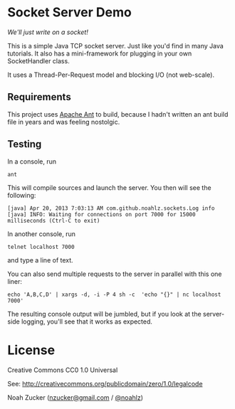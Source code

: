 Socket Server Demo
==================

_We'll just write on a socket!_

This is a simple Java TCP socket server.  Just like you'd find in many Java tutorials. It also has a mini-framework for plugging in your own SocketHandler class. 

It uses a Thread-Per-Request model and blocking I/O (not web-scale).


Requirements
------------

This project uses [Apache Ant](http://ant.apache.com) to build, because I hadn't written an ant build file in years and was feeling nostolgic.


Testing
-------

In a console, run 

    ant

This will compile sources and launch the server. You then will see the following:

    [java] Apr 20, 2013 7:03:13 AM com.github.noahlz.sockets.Log info
    [java] INFO: Waiting for connections on port 7000 for 15000 milliseconds (Ctrl-C to exit)

In another console, run

    telnet localhost 7000

and type a line of text.

You can also send multiple requests to the server in parallel with this one liner:

    echo 'A,B,C,D' | xargs -d, -i -P 4 sh -c  'echo "{}" | nc localhost 7000'

The resulting console output will be jumbled, but if you look at the server-side logging, you'll see that it works as expected.

# License

Creative Commons CC0 1.0 Universal 

See: http://creativecommons.org/publicdomain/zero/1.0/legalcode

Noah Zucker (nzucker@gmail.com / [@noahlz](http://twitter.com/noahlz))

